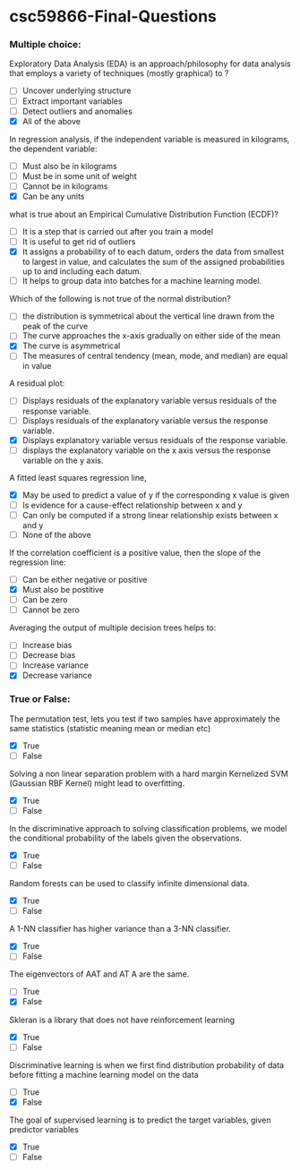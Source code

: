 # csc59866-Final-Questions

### Multiple choice:

Exploratory Data Analysis (EDA) is an approach/philosophy for data analysis that employs a variety of techniques (mostly graphical) to ?
- [ ] Uncover underlying structure
- [ ] Extract important variables
- [ ] Detect outliers and anomalies
- [x] All of the above 

In regression analysis, if the independent variable is measured in kilograms, the dependent
variable:
- [ ] Must also be in kilograms
- [ ] Must be in some unit of weight
- [ ] Cannot be in kilograms
- [x] Can be any units 

what is true about an Empirical Cumulative Distribution Function (ECDF)?
- [ ] It is a step that is carried out after you train a model
- [ ] It is useful to get rid of outliers
- [x] It assigns a probability of to each datum, orders the data from smallest to largest in value, and calculates the sum of the assigned probabilities up to and including each datum. 
- [ ] It helps to group data into batches for a machine learning model.

Which of the following is not true of the normal distribution? 
- [ ] the distribution is symmetrical about the vertical line drawn from the peak of the curve
- [ ] The curve approaches the x-axis gradually on either side of the mean
- [x] The curve is asymmetrical 
- [ ] The measures of central tendency (mean, mode, and median) are equal in value

A residual plot:
- [ ] Displays residuals of the explanatory variable versus residuals of the response variable.
- [ ] Displays residuals of the explanatory variable versus the response variable.
- [x] Displays explanatory variable versus residuals of the response variable. 
- [ ] displays the explanatory variable on the x axis versus the response variable on the y axis.

A fitted least squares regression line,
- [x] May be used to predict a value of y if the corresponding x value is given 
- [ ] Is evidence for a cause-effect relationship between x and y
- [ ] Can only be computed if a strong linear relationship exists between x and y
- [ ] None of the above

If the correlation coefficient is a positive value, then the slope of the regression line:
- [ ] Can be either negative or positive
- [x] Must also be postitive
- [ ] Can be zero
- [ ] Cannot be zero

Averaging the output of multiple decision trees helps to:
- [ ] Increase bias
- [ ] Decrease bias
- [ ] Increase variance
- [x] Decrease variance 

### True or False:

The permutation test, lets you test if two samples have approximately the same statistics (statistic meaning mean or median etc)

- [x] True
- [ ] False 

Solving a non linear separation problem with a hard margin Kernelized SVM (Gaussian RBF Kernel) might lead to overfitting.
- [x] True
- [ ] False 

In the discriminative approach to solving classification problems, we model the conditional probability of the labels given the observations.
- [x] True
- [ ] False 

 Random forests can be used to classify infinite dimensional data.
- [x] True
- [ ] False 

A 1-NN classifier has higher variance than a 3-NN classifier.
- [x] True
- [ ] False 

The eigenvectors of AAT and AT A are the same.
- [ ] True
- [x] False 

Skleran is a library that does not have reinforcement learning
- [x] True
- [ ] False 

Discriminative learning is when we first find distribution probability of data before fitting a machine learning model on the data
- [ ] True
- [x] False 

The goal of supervised learning is to predict the target variables, given predictor variables
- [x] True
- [ ] False 